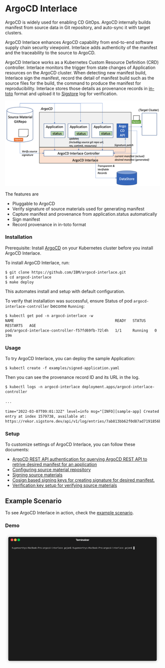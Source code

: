 # ArgoCD Interlace

ArgoCD is widely used for enabling CD GitOps. ArgoCD internally builds manifest from source data in Git repository, and auto-sync it with target clusters. 

ArgoCD Interlace enhances ArgoCD capability from end-to-end software supply chain security viewpoint. Interlace adds authenticity of the manifest and the traceability to the source to ArgoCD.

ArgoCD Interlace works as a Kubernetes Custom Resource Definition (CRD) controller. Interlace monitors the trigger from state changes of Application resources on the ArgoCD cluster. When detecting new manifest build, Interlace sign the manifest, record the detail of manifest build such as the source files for the build, the command to produce the manifest for reproducibility. Interlace stores those details as provenance records in [in-toto](https://in-toto.io) format and upload it to [Sigstore](https://sigstore.dev/) log for verification.

![ArgoCD-Interlace-Arch](./images/argocd-interlace-arch.png)


The features are 
- Pluggable to ArgoCD
- Verify signature of source materials used for generating manifest
- Capture manifest and provenance from application.status automatically
- Sign manifest
- Record provenance in in-toto format

### Installation
Prerequisite: Install [ArgoCD](https://argo-cd.readthedocs.io/en/stable/getting_started/) on your Kubernetes cluster before you install ArgoCD Interlace.


To install ArgoCD Interlace, run:
```
$ git clone https://github.com/IBM/argocd-interlace.git
$ cd argocd-interlace
$ make deploy
```
This automates install and setup with default configuration.

To verify that installation was successful, ensure Status of pod `argocd-interlace-controller` become `Running`:
```shell
$ kubectl get pod -n argocd-interlace -w
NAME                                              READY   STATUS    RESTARTS   AGE
pod/argocd-interlace-controller-f57fd69fb-72l4h   1/1     Running   0          19m
```

### Usage

To try ArgoCD Interlace, you can deploy the sample Application:
```
$ kubectl create -f examples/signed-application.yaml
```

Then you can see the provenance record ID and its URL in the log.
```
$ kubectl logs -n argocd-interlace deployment.apps/argocd-interlace-controller

...

time="2022-03-07T09:01:32Z" level=info msg="[INFO][sample-app] Created entry at index 1579738, available at: https://rekor.sigstore.dev/api/v1/log/entries/7ab813bb62f0d87ad7191856bd12fb8b640ca75a797169265cdc813bb435108f\n"
```

### Setup

To customize settings of ArgoCD Interlace, you can follow these documents:
* [ArgoCD REST API authentication for querying ArgoCD REST API to retrive desired manifest for an application](docs/argo_setup.md)
* [Configuring source material repository](docs/configure_source_materials.md)
* [Signing source materials](docs/configure_source_materials.md)
* [Cosign based signing keys for creating signature for desired manifest.](docs/signing_key_setup.md)
* [Verification key setup for verifying source materials](docs/verification_key_setup.md)


## Example Scenario
To see ArgoCD Interlace in action, check the [example scenario](docs/example_scenario.md).


 ### Demo
 ![intro](images/intro.gif?)